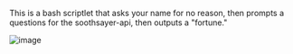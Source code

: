 This is a bash scriptlet that asks your name for no reason, then
prompts a questions for the soothsayer-api, then outputs a
"fortune."

![image](https://github.com/JustinLawrenceMS/soothsayer_sh/assets/43936909/7f9e7b2d-789a-4447-bb3a-b146d0b04cbf)

